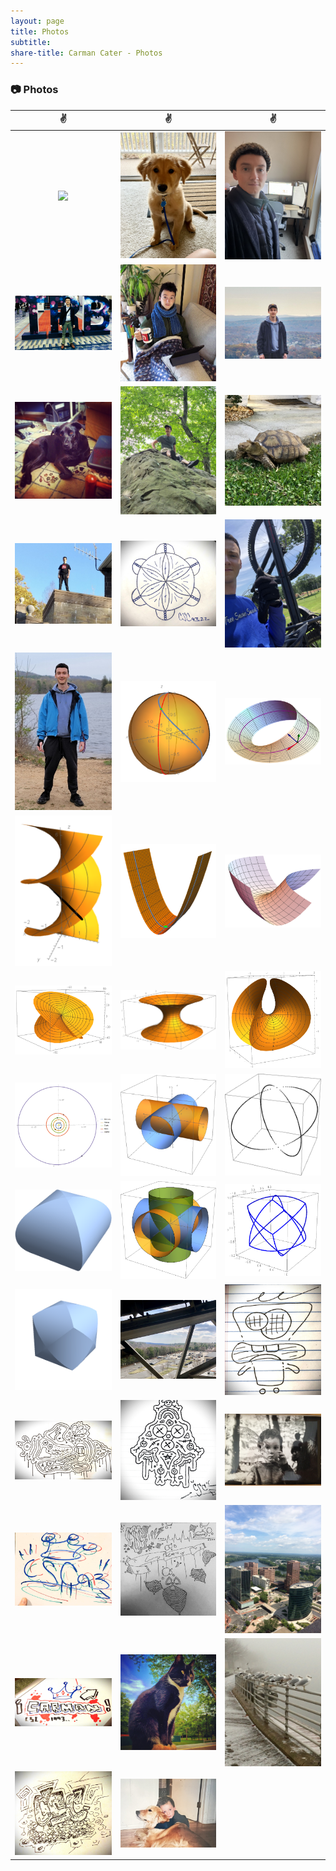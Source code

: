 ```yaml
---
layout: page
title: Photos
subtitle: 
share-title: Carman Cater - Photos
---
```


### :camera: Photos

| :v:                | :v:                | :v:               |       
|:------------------:|:------------------:|:-----------------:|
|<a href="/assets/img/jackOnHike1.jpeg"><img width="200" src="/assets/img/jackOnHike1.jpeg"></a>|<a href="/assets/img/jackPuppy1.jpeg"><img width="200" src="/assets/img/jackPuppy1.jpeg"></a>|<a href="/assets/img/meTypicalDay.jpg"><img width="200" src="/assets/img/meTypicalDay.jpg"></a>|<a href="/assets/img/maleCardinalBird.jpg"><img width="200" src="/assets/img/maleCardinalBird.jpg"></a>|<a href="/assets/img/walnutBoatFishTank.jpg"><img width="200" src="/assets/img/walnutBoatFishTank.jpg"></a>|
|<a href="/assets/img/meAtTrb.jpg"><img width="200" src="/assets/img/meAtTrb.jpg"></a>|<a href="/assets/img/meReadingOnCouch.jpg"><img width="200" src="/assets/img/meReadingOnCouch.jpg"></a>|<a href="/assets/img/meOnHikeView.jpg"><img width="200" src="/assets/img/meOnHikeView.jpg"></a>|    
|<a href="/assets/img/dogInMiddletownRoom.jpg"><img width="200" src="/assets/img/dogInMiddletownRoom.jpg"></a>|<a href="/assets/img/sittingOnBigRock.JPG"><img width="200" src="/assets/img/sittingOnBigRock.JPG"></a>|<a href="/assets/img/turtleInFlorida.jpg"><img width="200" src="/assets/img/turtleInFlorida.jpg"></a>|    
|<a href="/assets/img/meOnBuilding.JPEG"><img width="200" src="/assets/img/meOnBuilding.JPEG"></a>|<a href="/assets/img/artSandDollar.JPEG"><img width="200" src="/assets/img/artSandDollar.JPEG"></a>|<a href="/assets/img/mountainBikeSkiLift.JPEG"><img width="200" src="/assets/img/mountainBikeSkiLift.JPEG"></a>|    
|<a href="/assets/img/meAtReservoir.JPG"><img width="200" src="/assets/img/meAtReservoir.JPG"></a>|<a href="/assets/img/rotatingsphere.png"><img width="200" src="/assets/img/rotatingsphere.png"></a>|<a href="/assets/img/mobiusstrip.png"><img width="200" src="/assets/img/mobiusstrip.png"></a>|
|<a href="/assets/img/helicoid.png"><img width="200" src="/assets/img/helicoid.png"></a>|<a href="/assets/img/halfpipe.png"><img width="200" src="/assets/img/halfpipe.png"></a>|<a href="/assets/img/curvedsurface.png"><img width="200" src="/assets/img/curvedsurface.png"></a>|
|<a href="/assets/img/bourssurface.png"><img width="200" src="/assets/img/bourssurface.png"></a>|<a href="/assets/img/catenoid.png"><img width="200" src="/assets/img/catenoid.png"></a>|<a href="/assets/img/enneperssurface.png"><img width="200" src="/assets/img/enneperssurface.png"></a>|
|<a href="/assets/img/planetOrbitTopView.jpg"><img width="200" src="/assets/img/planetOrbitTopView.jpg"></a>|<a href="/assets/img/bicylinder1.png"><img width="200" src="/assets/img/bicylinder1.png"></a>|<a href="/assets/img/bicylinder2.png"><img width="200" src="/assets/img/bicylinder2.png"></a>|
|<a href="/assets/img/bicylinder3.png"><img width="200" src="/assets/img/bicylinder3.png"></a>|<a href="/assets/img/tricylinder1.png"><img width="200" src="/assets/img/tricylinder1.png"></a>|<a href="/assets/img/tricylinder2.png"><img width="200" src="/assets/img/tricylinder2.png"></a>|
|<a href="/assets/img/tricylinder3.png"><img width="200" src="/assets/img/tricylinder3.png"></a>|<a href="/assets/img/climbingAvonBuilding.JPEG"><img width="200" src="/assets/img/climbingAvonBuilding.JPEG"></a>|<a href="/assets/img/artWildGuy.JPEG"><img width="200" src="/assets/img/artWildGuy.JPEG"></a>|    
|<a href="/assets/img/artSteakBlob.jpg"><img width="200" src="/assets/img/artSteakBlob.jpg"></a>|<a href="/assets/img/artClassroomDoodle.JPEG"><img width="200" src="/assets/img/artClassroomDoodle.JPEG"></a>|<a href="/assets/img/meAsKidHoldingThings.JPEG"><img width="200" src="/assets/img/meAsKidHoldingThings.JPEG"></a>|    
|<a href="/assets/img/artInitialsWhiteBoard.jpg"><img width="200" src="/assets/img/artInitialsWhiteBoard.jpg"></a>|<a href="/assets/img/artTutoringGraffiti.jpg"><img width="200" src="/assets/img/artTutoringGraffiti.jpg"></a>|<a href="/assets/img/hartfordTravelers.JPEG"><img width="200" src="/assets/img/hartfordTravelers.JPEG"></a>|    
|<a href="/assets/img/artWhiteBoardName.JPEG"><img width="200" src="/assets/img/artWhiteBoardName.JPEG"></a>|<a href="/assets/img/catOnMiddletownPorch.jpg"><img width="200" src="/assets/img/catOnMiddletownPorch.jpg"></a>|<a href="/assets/img/birdsHarborPark.jpg"><img width="200" src="/assets/img/birdsHarborPark.jpg"></a>|    
|<a href="/assets/img/artInitialsPen.jpg"><img width="200" src="/assets/img/artInitialsPen.jpg"></a>|<a href="/assets/img/meAsKidHoldingDog.jpg"><img width="200" src="/assets/img/meAsKidHoldingDog.jpg"></a>||